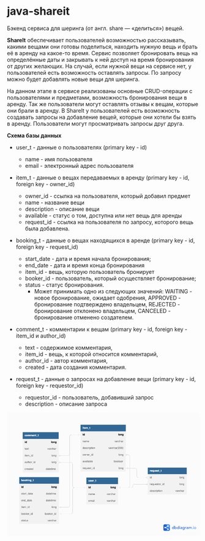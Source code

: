 # java-shareit

Бэкенд сервиса для шеринга (от англ. share — «делиться») вещей.

**ShareIt** обеспечивает пользователей возможностью рассказывать, 
какими вещами они готовы поделиться, находить нужную вещь и брать её в аренду на какое-то время.
Сервис позволяет бронировать вещь на определённые даты и закрывать к ней доступ на время бронирования от других желающих. 
На случай, если нужной вещи на сервисе нет, у пользователей есть возможность оставлять запросы.
По запросу можно будет добавлять новые вещи для шеринга.

На данном этапе в сервисе реализованы основные CRUD-операции с пользователями и предметами, возможность бронирования
вещи в аренду. Так же пользователи могут оставлять отзывы к вещам, которые они брали в аренду.
В ShareIt у пользователей есть возможность создавать запросы на добавление вещей, которые они хотели бы взять в аренду.
Пользователи могут просматривать запросы друг друга.

**Схема базы данных**

* user_t - данные о пользователях (primary key - id)
    * name - имя пользователя
    * email - электронный адрес пользователя
  
* item_t - данные о вещах передаваемых в аренду (primary key - id, foreign key - owner_id)
    * owner_id - ссылка на пользователя, который добавил предмет
    * name - название вещи
    * description - описание вещи
    * available - статус о том, доступна или нет вещь для аренды
    * request_id - ссылка на пользователя по запросу, которого вещь была добавлена.
  
* booking_t - данные о вещах находящихся в аренде (primary key - id, foreign key - request_id)
  * start_date - дата и время начала бронирования;
  * end_date - дата и время конца бронирования 
  * item_id - вещь, которую пользователь бронирует
  * booker_id - пользователь, который осуществляет бронирование;
  * status - статус бронирования. 
    * Может принимать одно из следующих значений:
  WAITING - новое бронирование, ожидает одобрения, 
  APPROVED - бронирование подтверждено владельцем, 
  REJECTED - бронирование отклонено владельцем,
  CANCELED - бронирование отменено создателем.

* comment_t - комментарии к вещам (primary key - id, foreign key - item_id и author_id)
  * text - содержимое комментария,
  * item_id - вещь, к которой относится комментарий,
  * author_id - автор комментария,
  * created - дата создания комментария.

* request_t - данные о запросах на добавление вещи (primary key - id, foreign key - requestor_id)
  * requestor_id - пользователь, добавивший запрос
  * description - описание запроса

![](https://github.com/DaryaSerova/java-shareit/blob/add-item-requests/db_shareit_with_request.png)
